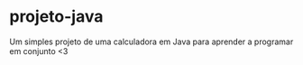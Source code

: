 # projeto-java

Um simples projeto de uma calculadora em Java para aprender a programar em conjunto <3
